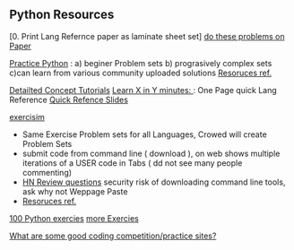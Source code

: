 
Python Resources
----------------
[0. Print Lang Refernce paper as laminate sheet set]
[ do these problems on Paper]()

[Practice Python](http://www.practicepython.org/exercises/) : a) beginer Problem sets b) prograsively complex sets c)can learn from various community uploaded solutions
   [Resoruces ref.](http://www.practicepython.org/resources-for-learners/)
  
[ Detailted Concept Tutorials](https://www.programiz.com/python-programming/class)
[ Learn X in Y minutes: ](https://learnxinyminutes.com/docs/python3/): One Page quick Lang Reference
[ Quick Refence Slides](http://pycubator.com/index.html)

[ exercisim](http://exercism.io/tracks/python/exercises/leap)
 - Same Exercise Problem sets for all Languages, Crowed will create Problem Sets
 - submit code from command line ( download ), on web shows multiple iterations of a USER code in Tabs ( dd not see many people commenting)
 - [HN Review questions](https://news.ycombinator.com/item?id=9307570) security risk of downloading command line tools, ask why not Weppage Paste
 -  [Resoruces ref.](http://exercism.io/languages/python/learning)
  
[100 Python exercies](https://github.com/zhiwehu/Python-programming-exercises/blob/master/100%2B%20Python%20challenging%20programming%20exercises.txt)
[more Exercies](https://github.com/manahl/PythonTrainingExercises)

[ What are some good coding competition/practice sites?](https://www.quora.com/What-are-some-good-coding-competition-practice-sites)

 

